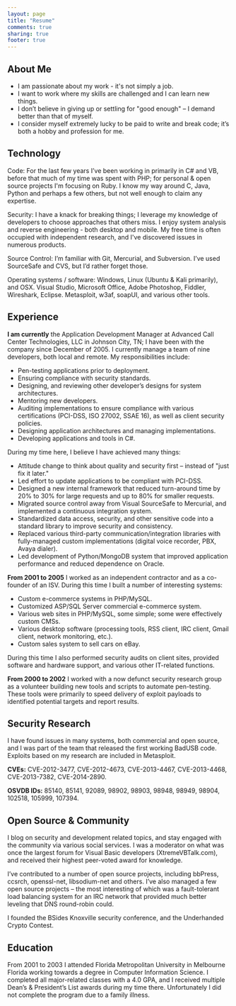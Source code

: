 ```yaml
---
layout: page
title: "Resume"
comments: true
sharing: true
footer: true
---
```


## About Me

* I am passionate about my work - it's not simply a job.
* I want to work where my skills are challenged and I can learn new things.
* I don’t believe in giving up or settling for "good enough" – I demand better than that of myself.
* I consider myself extremely lucky to be paid to write and break code; it’s both a hobby and profession for me.

## Technology

Code: For the last few years I’ve been working in primarily in C# and VB, before that much of my time was spent with PHP; for personal & open source projects I'm focusing on Ruby. I know my way around C, Java, Python and perhaps a few others, but not well enough to claim any expertise.

Security: I have a knack for breaking things; I leverage my knowledge of developers to choose approaches that others miss. I enjoy system analysis and reverse engineering - both desktop and mobile. My free time is often occupied with independent research, and I've discovered issues in numerous products.

Source Control: I’m familiar with Git, Mercurial, and Subversion. I’ve used SourceSafe and CVS, but I’d rather forget those.

Operating systems / software: Windows, Linux (Ubuntu & Kali primarily), and OSX. Visual Studio, Microsoft Office, Adobe Photoshop, Fiddler, Wireshark, Eclipse. Metasploit, w3af, soapUI, and various other tools.

## Experience

**I am currently** the Application Development Manager at Advanced Call Center Technologies, LLC in Johnson City, TN; I have been with the company since December of 2005. 
I currently manage a team of nine developers, both local and remote.  My responsibilities include:

* Pen-testing applications prior to deployment.
* Ensuring compliance with security standards.
* Designing, and reviewing other developer’s designs for system architectures.
* Mentoring new developers.
* Auditing implementations to ensure compliance with various certifications (PCI-DSS, ISO 27002, SSAE 16), as well as client security policies.
* Designing application architectures and managing implementations.
* Developing applications and tools in C#.

During my time here, I believe I have achieved many things:

* Attitude change to think about quality and security first – instead of "just fix it later."
* Led effort to update applications to be compliant with PCI-DSS.
* Designed a new internal framework that reduced turn-around time by 20% to 30% for large requests and up to 80% for smaller requests.
* Migrated source control away from Visual SourceSafe to Mercurial, and implemented a continuous integration system.
* Standardized data access, security, and other sensitive code into a standard library to improve security and consistency.
* Replaced various third-party communication/integration libraries with fully-managed custom implementations (digital voice recorder, PBX, Avaya dialer).
* Led development of Python/MongoDB system that improved application performance and reduced dependence on Oracle.

**From 2001 to 2005** I worked as an independent contractor and as a co-founder of an ISV. During this time I built a number of interesting systems:

* Custom e-commerce systems in PHP/MySQL.
* Customized ASP/SQL Server commercial e-commerce system.
* Various web sites in PHP/MySQL, some simple; some were effectively custom CMSs.
* Various desktop software (processing tools, RSS client, IRC client, Gmail client, network monitoring, etc.).
* Custom sales system to sell cars on eBay.

During this time I also performed security audits on client sites, provided software and hardware support, and various other IT-related functions.

**From 2000 to 2002** I worked with a now defunct security research group as a volunteer building new tools and scripts to automate pen-testing. These tools were primarily to speed delivery of exploit payloads to identified potential targets and report results.

## Security Research

I have found issues in many systems, both commercial and open source, and I was part of the team that released the first working BadUSB code. Exploits based on my research are included in Metasploit.

**CVEs:** CVE-2012-3477, CVE-2012-4673, CVE-2013-4467, CVE-2013-4468, CVE-2013-7382, CVE-2014-2890.

**OSVDB IDs:** 85140, 85141, 92089, 98902, 98903, 98948, 98949, 98904, 102518, 105999, 107394.

## Open Source & Community

I blog on security and development related topics, and stay engaged with the community via various social services. I was a moderator on what was once the largest forum for Visual Basic developers (XtremeVBTalk.com), and received their highest peer-voted award for knowledge.

I’ve contributed to a number of open source projects, including bbPress, ccsrch, openssl-net, libsodium-net and others. I’ve also managed a few open source projects – the most interesting of which was a fault-tolerant load balancing system for an IRC network that provided much better leveling that DNS round-robin could.

I founded the BSides Knoxville security conference, and the Underhanded Crypto Contest.

## Education

From 2001 to 2003 I attended Florida Metropolitan University in Melbourne Florida working towards a degree in Computer Information Science. I completed all major-related classes with a 4.0 GPA, and I received multiple Dean’s & President’s List awards during my time there. Unfortunately I did not complete the program due to a family illness.
